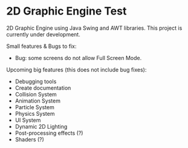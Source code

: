 
# 2D Graphic Engine Test
2D Graphic Engine using Java Swing and AWT libraries.
This project is currently under development.

Small features & Bugs to fix:
- Bug: some screens do not allow Full Screen Mode.

Upcoming big features (this does not include bug fixes):
- Debugging tools
- Create documentation
- Collision System
- Animation System
- Particle System
- Physics System
- UI System
- Dynamic 2D Lighting
- Post-processing effects (?)
- Shaders (?)

